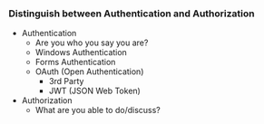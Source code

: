
### Distinguish between Authentication and Authorization
- Authentication 
    - Are you who you say you are?
    - Windows Authentication
    - Forms Authentication
    - OAuth (Open Authentication)
        - 3rd Party
        - JWT (JSON Web Token)
- Authorization 
    - What are you able to do/discuss?



